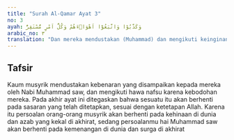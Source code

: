```yaml
---
title: "Surah Al-Qamar Ayat 3"
no: 3
ayah: وَكَذَّبُوْا وَاتَّبَعُوْٓا اَهْوَاۤءَهُمْ وَكُلُّ اَمْرٍ مُّسْتَقِرٌّ
arabic_no: ٣
translation: "Dan mereka mendustakan (Muhammad) dan mengikuti keinginannya, padahal setiap urusan telah ada ketetapannya."
---
```


## Tafsir

Kaum musyrik mendustakan kebenaran yang disampaikan kepada mereka oleh Nabi Muhammad saw, dan mengikuti hawa nafsu karena kebodohan mereka. Pada akhir ayat ini ditegaskan bahwa sesuatu itu akan berhenti pada sasaran yang telah ditetapkan, sesuai dengan ketetapan Allah. Karena itu persoalan orang-orang musyrik akan berhenti pada kehinaan di dunia dan azab yang kekal di akhirat, sedang persoalanmu hai Muhammad saw akan berhenti pada kemenangan di dunia dan surga di akhirat